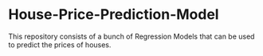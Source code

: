 # House-Price-Prediction-Model
This repository consists of a bunch of Regression Models that can be used to predict the prices of houses.
